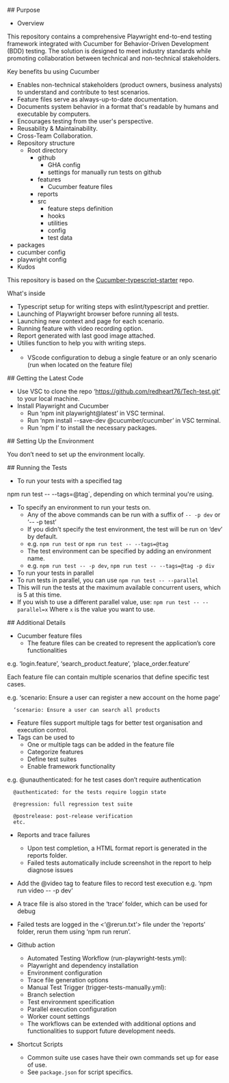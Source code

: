 ﻿

\## Purpose

- Overview

This repository contains a comprehensive Playwright end-to-end testing framework integrated with Cucumber for Behavior-Driven Development (BDD) testing. The solution is designed to meet industry standards while promoting collaboration between technical and non-technical stakeholders.

Key benefits bu using Cucumber
- Enables non-technical stakeholders (product owners, business analysts) to understand and contribute to test scenarios.
- Feature files serve as always-up-to-date documentation.
- Documents system behavior in a format that's readable by humans and executable by computers.
- Encourages testing from the user's perspective.
- Reusability & Maintainability.
- Cross-Team Collaboration.
- Repository structure
  - Root directory
    - github
      - GHA config
      - settings for manually run tests on github
    - features
      - Cucumber feature files
    - reports
    - src
      - feature steps definition
      - hooks
      - utilities
      - config
      - test data 
- packages
- cucumber config
- playwright config
- Kudos

This repository is based on the [Cucumber-typescript-starter](https://github.com/hdorgeval/playwright-fluent-ts-cucumber7-starter) repo.

 What's inside
- Typescript setup for writing steps with eslint/typescript and prettier.
- Launching of Playwright browser before running all tests.
- Launching new context and page for each scenario.
- Running feature with video recording option.
- Report generated with last good image attached.
- Utilies function to help you with writing steps.
- - VScode configuration to debug a single feature or an only scenario (run when located on the feature file)


\## Getting the Latest Code

- Use VSC to clone the repo ‘https://github.com/redheart76/Tech-test.git’ to your local machine. 
- Install Playwright and Cucumber
  - Run ‘npm init playwright@latest’ in VSC terminal.
  - Run ‘npm install --save-dev @cucumber/cucumber’ in VSC terminal.
  - Run ‘npm I’ to install the necessary packages.

\## Setting Up the Environment

You don’t need to set up the environment locally.

\## Running the Tests

- To run your tests with a specified tag

npm run test -- --tags=@tag`, depending on which terminal you're using.

- To specify an environment to run your tests on.
  - Any of the above commands can be run with a suffix of `-- -p dev` or ‘-- -p test’ 
  - If you didn't specify the test environment, the test will be run on ‘dev’ by default.
  - e.g. `npm run test` or `npm run test -- --tags=@tag`
  - The test environment can be specified by adding an environment name.
  - e.g. `npm run test -- -p dev`, `npm run test -- --tags=@tag -p div`
- To run your tests in parallel
- To run tests in parallel, you can use `npm run test -- --parallel` 
- This will run the tests at the maximum available concurrent users, which is 5 at this time.
- If you wish to use a different parallel value, use: `npm run test -- --parallel=x` Where `x` is the value you want to use.

\## Additional Details

- Cucumber feature files 
  - The feature files can be created to represent the application’s core functionalities

e.g. ‘login.feature’, ‘search_product.feature’, ‘place_order.feature’

Each feature file can contain multiple scenarios that define specific test cases.

e.g. ‘scenario: Ensure a user can register a new account on the home page’

      ‘scenario: Ensure a user can search all products

- Feature files support multiple tags for better test organisation and execution control. 
- Tags can be used to
  - One or multiple tags can be added in the feature file
  - Categorize features
  - Define test suites
  - Enable framework functionality

e.g. @unauthenticated: for he test cases don’t require authentication

      @authenticated: for the tests require loggin state

      @regression: full regression test suite

      @postrelease: post-release verification
      etc.

- Reports and trace failures 
  - Upon test completion, a HTML format report is generated in the reports folder.
  - Failed tests automatically include screenshot in the report to help diagnose issues
- Add the @video tag to feature files to record test execution
     e.g. ‘npm run video -- -p dev’
- A trace file is also stored in the ‘trace’ folder, which can be used for debug
- Failed tests are logged in the <‘@rerun.txt’> file under the ‘reports’ folder, rerun them using ‘npm run rerun’.

- Github action
  - Automated Testing Workflow (run-playwright-tests.yml):
  - Playwright and dependency installation
  - Environment configuration
  - Trace file generation options
  - Manual Test Trigger (trigger-tests-manually.yml):
  - Branch selection
  - Test environment specification
  - Parallel execution configuration
  - Worker count settings
  - The workflows can be extended with additional options and functionalities to support future development needs.

- Shortcut Scripts
  - Common suite use cases have their own commands set up for ease of use. 
  - See `package.json` for script specifics.
